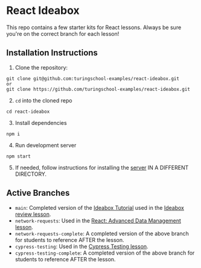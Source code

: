 # React Ideabox

This repo contains a few starter kits for React lessons. Always be sure you're on the correct branch for each lesson!

## Installation Instructions
1. Clone the repository:
```
git clone git@github.com:turingschool-examples/react-ideabox.git
or
git clone https://github.com/turingschool-examples/react-ideabox.git
```
2. `cd` into the cloned repo
```
cd react-ideabox
```
3. Install dependencies
```
npm i 
```
4. Run development server
```
npm start
```
5. If needed, follow instructions for installing the [server](https://github.com/turingschool-examples/ideabox-api) IN A DIFFERENT DIRECTORY.

## Active Branches
- `main`: Completed version of the [Ideabox Tutorial](https://curriculum.turing.edu/module3/lessons/react_ideabox) used in the [Ideabox review lesson](https://curriculum.turing.edu/module3/lessons/react_ideabox_review).
- `network-requests`: Used in the [React: Advanced Data Management lesson](https://curriculum.turing.edu/module3/lessons/react_advanced_data_management).
- `network-requests-complete`: A completed version of the above branch for students to reference AFTER the lesson.
- `cypress-testing`: Used in the [Cypress Testing lesson](https://curriculum.turing.edu/module3/lessons/intro_to_cypress_testing).
- `cypress-testing-complete`: A completed version of the above branch for students to reference AFTER the lesson.
